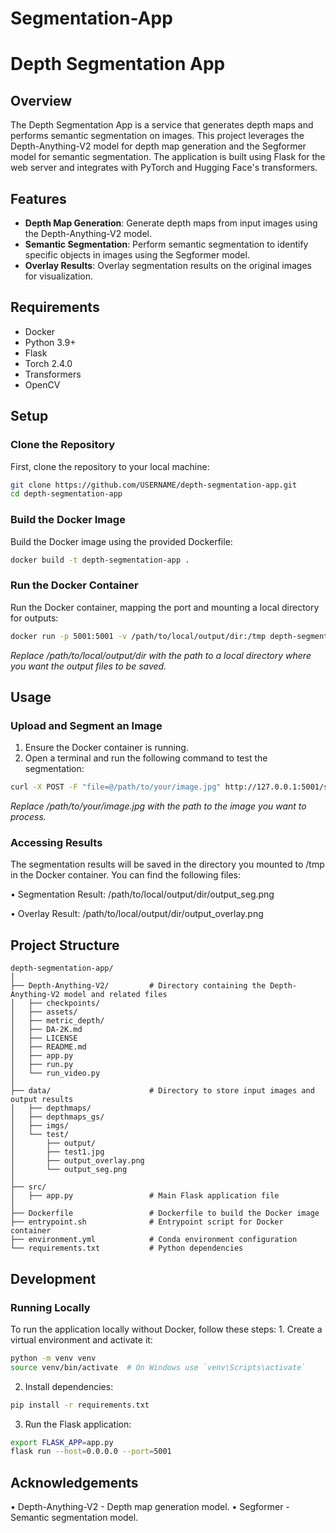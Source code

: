 # Segmentation-App

# Depth Segmentation App

## Overview

The Depth Segmentation App is a service that generates depth maps and performs semantic segmentation on images. This project leverages the Depth-Anything-V2 model for depth map generation and the Segformer model for semantic segmentation. The application is built using Flask for the web server and integrates with PyTorch and Hugging Face's transformers.

## Features

- **Depth Map Generation**: Generate depth maps from input images using the Depth-Anything-V2 model.
- **Semantic Segmentation**: Perform semantic segmentation to identify specific objects in images using the Segformer model.
- **Overlay Results**: Overlay segmentation results on the original images for visualization.


## Requirements
- Docker
- Python 3.9+
- Flask
- Torch 2.4.0
- Transformers
- OpenCV

## Setup

### Clone the Repository

First, clone the repository to your local machine:

```bash
git clone https://github.com/USERNAME/depth-segmentation-app.git
cd depth-segmentation-app
```


### Build the Docker Image

Build the Docker image using the provided Dockerfile:

```bash
docker build -t depth-segmentation-app .
```

### Run the Docker Container
Run the Docker container, mapping the port and mounting a local directory for outputs:

```bash
docker run -p 5001:5001 -v /path/to/local/output/dir:/tmp depth-segmentation-app
```
_Replace /path/to/local/output/dir with the path to a local directory where you want the output files to be saved._

## Usage
### Upload and Segment an Image
1.	Ensure the Docker container is running.
2.	Open a terminal and run the following command to test the segmentation:
 
```bash
curl -X POST -F "file=@/path/to/your/image.jpg" http://127.0.0.1:5001/segment
```

_Replace /path/to/your/image.jpg with the path to the image you want to process._

### Accessing Results
The segmentation results will be saved in the directory you mounted to /tmp in the Docker container. You can find the following files:

•	Segmentation Result: /path/to/local/output/dir/output_seg.png

•	Overlay Result: /path/to/local/output/dir/output_overlay.png
 
## Project Structure
```
depth-segmentation-app/
│
├── Depth-Anything-V2/         # Directory containing the Depth-Anything-V2 model and related files
│   ├── checkpoints/
│   ├── assets/
│   ├── metric_depth/
│   ├── DA-2K.md
│   ├── LICENSE
│   ├── README.md
│   ├── app.py
│   ├── run.py
│   └── run_video.py
│
├── data/                      # Directory to store input images and output results
│   ├── depthmaps/
│   ├── depthmaps_gs/
│   ├── imgs/
│   └── test/
│       ├── output/
│       ├── test1.jpg
│       ├── output_overlay.png
│       └── output_seg.png
│
├── src/
│   ├── app.py                 # Main Flask application file
│
├── Dockerfile                 # Dockerfile to build the Docker image
├── entrypoint.sh              # Entrypoint script for Docker container
├── environment.yml            # Conda environment configuration
└── requirements.txt           # Python dependencies
```
## Development
### Running Locally
To run the application locally without Docker, follow these steps:
	1.	Create a virtual environment and activate it:
 
```bash
python -m venv venv
source venv/bin/activate  # On Windows use `venv\Scripts\activate`
```

  2.	Install dependencies:
     
 ```bash
pip install -r requirements.txt
```

  3.	Run the Flask application:
     
 ```bash
export FLASK_APP=app.py
flask run --host=0.0.0.0 --port=5001
```

## Acknowledgements

•	Depth-Anything-V2 - Depth map generation model.
•	Segformer - Semantic segmentation model.
